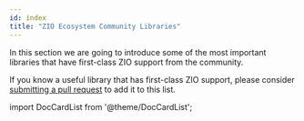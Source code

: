 ```yaml
---
id: index
title: "ZIO Ecosystem Community Libraries"
---
```


In this section we are going to introduce some of the most important libraries that have first-class ZIO support from the community.

If you know a useful library that has first-class ZIO support, please consider [submitting a pull request](https://github.com/zio/zio/pulls) to add it to this list.


import DocCardList from '@theme/DocCardList';

<DocCardList />